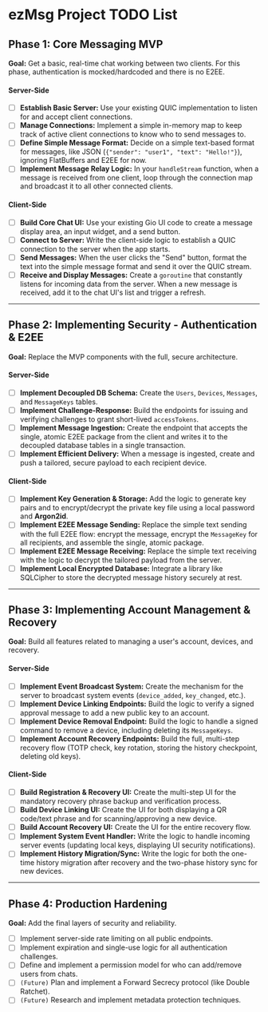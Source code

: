 # ezMsg Project TODO List

## Phase 1: Core Messaging MVP

**Goal:** Get a basic, real-time chat working between two clients. For this phase, authentication is mocked/hardcoded and there is no E2EE.

#### Server-Side
- [ ] **Establish Basic Server:** Use your existing QUIC implementation to listen for and accept client connections.
- [ ] **Manage Connections:** Implement a simple in-memory map to keep track of active client connections to know who to send messages to.
- [ ] **Define Simple Message Format:** Decide on a simple text-based format for messages, like JSON (`{"sender": "user1", "text": "Hello!"}`), ignoring FlatBuffers and E2EE for now.
- [ ] **Implement Message Relay Logic:** In your `handleStream` function, when a message is received from one client, loop through the connection map and broadcast it to all other connected clients.

#### Client-Side
- [ ] **Build Core Chat UI:** Use your existing Gio UI code to create a message display area, an input widget, and a send button.
- [ ] **Connect to Server:** Write the client-side logic to establish a QUIC connection to the server when the app starts.
- [ ] **Send Messages:** When the user clicks the "Send" button, format the text into the simple message format and send it over the QUIC stream.
- [ ] **Receive and Display Messages:** Create a `goroutine` that constantly listens for incoming data from the server. When a new message is received, add it to the chat UI's list and trigger a refresh.

---

## Phase 2: Implementing Security - Authentication & E2EE

**Goal:** Replace the MVP components with the full, secure architecture.

#### Server-Side
- [ ] **Implement Decoupled DB Schema:** Create the `Users`, `Devices`, `Messages`, and `MessageKeys` tables.
- [ ] **Implement Challenge-Response:** Build the endpoints for issuing and verifying challenges to grant short-lived `accessTokens`.
- [ ] **Implement Message Ingestion:** Create the endpoint that accepts the single, atomic E2EE package from the client and writes it to the decoupled database tables in a single transaction.
- [ ] **Implement Efficient Delivery:** When a message is ingested, create and push a tailored, secure payload to each recipient device.

#### Client-Side
- [ ] **Implement Key Generation & Storage:** Add the logic to generate key pairs and to encrypt/decrypt the private key file using a local password and **Argon2id**.
- [ ] **Implement E2EE Message Sending:** Replace the simple text sending with the full E2EE flow: encrypt the message, encrypt the `MessageKey` for all recipients, and assemble the single, atomic package.
- [ ] **Implement E2EE Message Receiving:** Replace the simple text receiving with the logic to decrypt the tailored payload from the server.
- [ ] **Implement Local Encrypted Database:** Integrate a library like SQLCipher to store the decrypted message history securely at rest.

---

## Phase 3: Implementing Account Management & Recovery

**Goal:** Build all features related to managing a user's account, devices, and recovery.

#### Server-Side
- [ ] **Implement Event Broadcast System:** Create the mechanism for the server to broadcast system events (`device_added`, `key_changed`, etc.).
- [ ] **Implement Device Linking Endpoints:** Build the logic to verify a signed approval message to add a new public key to an account.
- [ ] **Implement Device Removal Endpoint:** Build the logic to handle a signed command to remove a device, including deleting its `MessageKeys`.
- [ ] **Implement Account Recovery Endpoints:** Build the full, multi-step recovery flow (TOTP check, key rotation, storing the history checkpoint, deleting old keys).

#### Client-Side
- [ ] **Build Registration & Recovery UI:** Create the multi-step UI for the mandatory recovery phrase backup and verification process.
- [ ] **Build Device Linking UI:** Create the UI for both displaying a QR code/text phrase and for scanning/approving a new device.
- [ ] **Build Account Recovery UI:** Create the UI for the entire recovery flow.
- [ ] **Implement System Event Handler:** Write the logic to handle incoming server events (updating local keys, displaying UI security notifications).
- [ ] **Implement History Migration/Sync:** Write the logic for both the one-time history migration after recovery and the two-phase history sync for new devices.

---

## Phase 4: Production Hardening

**Goal:** Add the final layers of security and reliability.

- [ ] Implement server-side rate limiting on all public endpoints.
- [ ] Implement expiration and single-use logic for all authentication challenges.
- [ ] Define and implement a permission model for who can add/remove users from chats.
- [ ] `(Future)` Plan and implement a Forward Secrecy protocol (like Double Ratchet).
- [ ] `(Future)` Research and implement metadata protection techniques.